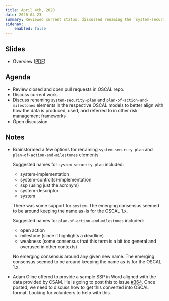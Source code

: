 ```yaml
---
title: April 4th, 2020
date: 2020-04-23
summary: Reviewed current status, discussed renaming the `system-security-plan` and `plan-of-action-and-milestones` top-level elements in the respective OSCAL models, and held open discussion.
sidenav:
    enabled: false
---
```


## Slides

- Overview ([PDF](../slides-2020-04-23.pdf))

## Agenda

- Review closed and open pull requests in OSCAL repo.
- Discuss current work.
- Discuss renaming `system-security-plan` and `plan-of-action-and-milestones` elements in the respective OSCAL models to better align with how the data is produced, used, and referred to in other risk management frameworks
- Open discussion.

## Notes

- Brainstormed a few options for renaming `system-security-plan` and `plan-of-action-and-milestones` elements.

    Suggested names for `system-security-plan` included:

    - system-implementation
    - system-control(s)-implementation
    - ssp (using just the acronym)
    - system-descriptor
    - system

    There was some support for `system`. The emerging consensus seemed to be around keeping the name as-is for the OSCAL 1.x.

    Suggested names for `plan-of-action-and-milestones` included:

    - open action
    - milestone (since it highlights a deadline)
    - weakness (some consensus that this term is a bit too general and overused in other contexts)

    No emerging consensus around any given new name. The emerging consensus seemed to be around keeping the name as-is for the OSCAL 1.x.

- Adam Oline offered to provide a sample SSP in Word aligned with the data provided by CSAM. He is going to post this to issue [#364](https://github.com/usnistgov/OSCAL/issues/364). Once posted, we need to discuss how to get this converted into OSCAL format. Looking for volunteers to help with this.

